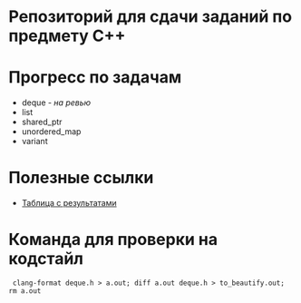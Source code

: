 # Репозиторий для сдачи заданий по предмету C++

# Прогресс по задачам
- deque - *на ревью*
- list
- shared_ptr
- unordered_map
- variant


# Полезные ссылки
- [Таблица с результатами](https://docs.google.com/spreadsheets/d/1stlHqG1o7f2N1gPj7SgvM253V6KVPlMteuiUVfbnfjk/edit#gid=1167867899)

# Команда для проверки на кодстайл
```
 clang-format deque.h > a.out; diff a.out deque.h > to_beautify.out; rm a.out
```